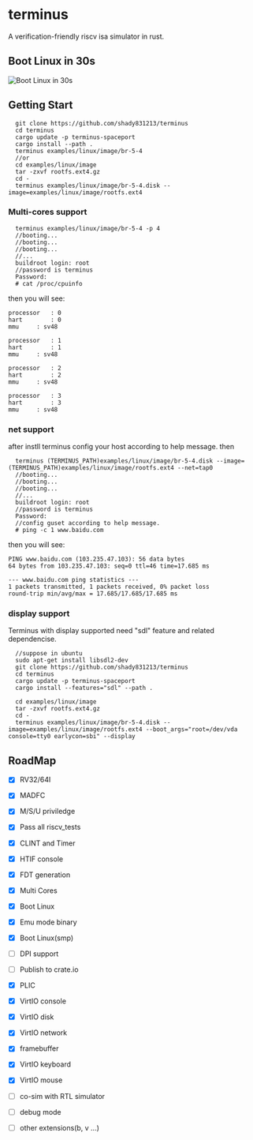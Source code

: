 # terminus
A verification-friendly riscv isa simulator in rust.


## Boot Linux in 30s
![Boot Linux in 30s](video/linux_boot.gif)

## Getting Start

```
  git clone https://github.com/shady831213/terminus
  cd terminus
  cargo update -p terminus-spaceport
  cargo install --path .
  terminus examples/linux/image/br-5-4
  //or
  cd examples/linux/image
  tar -zxvf rootfs.ext4.gz
  cd -
  terminus examples/linux/image/br-5-4.disk --image=examples/linux/image/rootfs.ext4
```

### Multi-cores support
```
  terminus examples/linux/image/br-5-4 -p 4
  //booting...
  //booting...
  //booting...
  //...
  buildroot login: root
  //password is terminus
  Password: 
  # cat /proc/cpuinfo
```
then you will see:
```
processor	: 0
hart		: 0
mmu		: sv48

processor	: 1
hart		: 1
mmu		: sv48

processor	: 2
hart		: 2
mmu		: sv48

processor	: 3
hart		: 3
mmu		: sv48

```
### net support
after instll terminus
config your host according to help message.
then
```
  terminus (TERMINUS_PATH)examples/linux/image/br-5-4.disk --image=(TERMINUS_PATH)examples/linux/image/rootfs.ext4 --net=tap0 
  //booting...
  //booting...
  //booting...
  //...
  buildroot login: root
  //password is terminus
  Password:
  //config guset according to help message.
  # ping -c 1 www.baidu.com
```
then you will see:
```
PING www.baidu.com (103.235.47.103): 56 data bytes
64 bytes from 103.235.47.103: seq=0 ttl=46 time=17.685 ms

--- www.baidu.com ping statistics ---
1 packets transmitted, 1 packets received, 0% packet loss
round-trip min/avg/max = 17.685/17.685/17.685 ms
```
### display support
Terminus with display supported need "sdl" feature and related dependencise.
```
  //suppose in ubuntu
  sudo apt-get install libsdl2-dev
  git clone https://github.com/shady831213/terminus
  cd terminus
  cargo update -p terminus-spaceport
  cargo install --features="sdl" --path .
  
  cd examples/linux/image
  tar -zxvf rootfs.ext4.gz
  cd -
  terminus examples/linux/image/br-5-4.disk --image=examples/linux/image/rootfs.ext4 --boot_args="root=/dev/vda console=tty0 earlycon=sbi" --display
```

## RoadMap
- [x] RV32/64I
- [x] MADFC
- [x] M/S/U priviledge
- [x] Pass all riscv_tests
- [x] CLINT and Timer
- [x] HTIF console
- [x] FDT generation
- [x] Multi Cores
- [x] Boot Linux
- [x] Emu mode binary
- [x] Boot Linux(smp)
- [ ] DPI support
- [ ] Publish to crate.io
- [x] PLIC
- [x] VirtIO console
- [x] VirtIO disk
- [x] VirtIO network
- [x] framebuffer
- [x] VirtIO keyboard
- [x] VirtIO mouse
- [ ] co-sim with RTL simulator
- [ ] debug mode
- [ ] other extensions(b, v ...)


